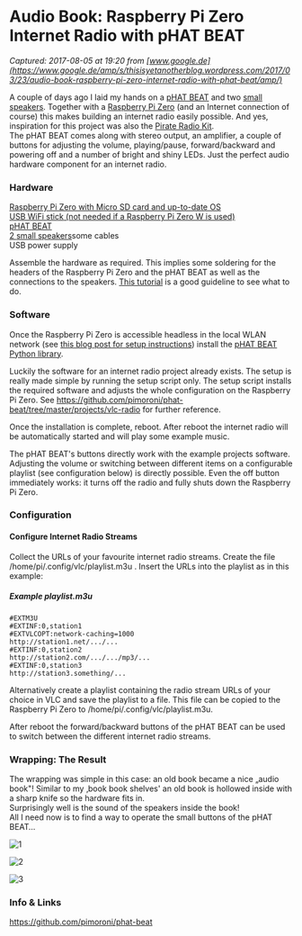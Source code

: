 # Audio Book: Raspberry Pi Zero Internet Radio with pHAT BEAT

_Captured: 2017-08-05 at 19:20 from [www.google.de](https://www.google.de/amp/s/thisisyetanotherblog.wordpress.com/2017/03/23/audio-book-raspberry-pi-zero-internet-radio-with-phat-beat/amp/)_

A couple of days ago I laid my hands on a [pHAT BEAT](https://shop.pimoroni.com/products/phat-beat) and two [small speakers](https://shop.pimoroni.com/products/5w-4-ohm-65mm-full-range-speaker). Together with a [Raspberry Pi Zero](https://shop.pimoroni.com/products/raspberry-pi-zero) (and an Internet connection of course) this makes building an internet radio easily possible. And yes, inspiration for this project was also the [Pirate Radio Kit](https://shop.pimoroni.com/products/pirate-radio-pi-zero-w-project-kit).  
The pHAT BEAT comes along with stereo output, an amplifier, a couple of buttons for adjusting the volume, playing/pause, forward/backward and powering off and a number of bright and shiny LEDs. Just the perfect audio hardware component for an internet radio.

### Hardware

[Raspberry Pi Zero with Micro SD card and up-to-date OS  
](https://shop.pimoroni.com/products/raspberry-pi-zero)[USB WiFi stick](https://www.amazon.com/Edimax-EW-7811Un-150Mbps-Raspberry-Supports/dp/B003MTTJOY/ref=sr_1_4?ie=UTF8&qid=1488748463&sr=8-4&keywords=mini+usb+wifi+adapter)[ (not needed if a Raspberry Pi Zero W is used)  
](https://shop.pimoroni.com/products/raspberry-pi-zero-w)[pHAT BEAT  
2 ](https://shop.pimoroni.com/products/phat-beat)[small speakers](https://shop.pimoroni.com/products/5w-4-ohm-65mm-full-range-speaker)some cables  
USB power supply

Assemble the hardware as required. This implies some soldering for the headers of the Raspberry Pi Zero and the pHAT BEAT as well as the connections to the speakers. [This tutorial](https://learn.pimoroni.com/tutorial/sandyj/assembling-pirate-radio) is a good guideline to see what to do.

### Software

Once the Raspberry Pi Zero is accessible headless in the local WLAN network (see [this blog post for setup instructions](https://thisisyetanotherblog.wordpress.com/2017/03/06/neopixels-strip-on-raspberry-pi-zero/)) install the [pHAT BEAT Python library](https://github.com/pimoroni/phat-beat).

Luckily the software for an internet radio project already exists. The setup is really made simple by running the setup script only. The setup script installs the required software and adjusts the whole configuration on the Raspberry Pi Zero. See <https://github.com/pimoroni/phat-beat/tree/master/projects/vlc-radio> for further reference.

Once the installation is complete, reboot. After reboot the internet radio will be automatically started and will play some example music.

The pHAT BEAT's buttons directly work with the example projects software. Adjusting the volume or switching between different items on a configurable playlist (see configuration below) is directly possible. Even the off button immediately works: it turns off the radio and fully shuts down the Raspberry Pi Zero.

### Configuration

#### Configure Internet Radio Streams

Collect the URLs of your favourite internet radio streams. Create the file /home/pi/.config/vlc/playlist.m3u . Insert the URLs into the playlist as in this example:

##### Example playlist.m3u
    
    
    #EXTM3U
    #EXTINF:0,station1
    #EXTVLCOPT:network-caching=1000
    http://station1.net/.../...
    #EXTINF:0,station2
    http://station2.com/.../.../mp3/...
    #EXTINF:0,station3
    http://station3.something/...

Alternatively create a playlist containing the radio stream URLs of your choice in VLC and save the playlist to a file. This file can be copied to the Raspberry Pi Zero to /home/pi/.config/vlc/playlist.m3u.

After reboot the forward/backward buttons of the pHAT BEAT can be used to switch between the different internet radio streams.

### Wrapping: The Result

The wrapping was simple in this case: an old book became a nice „audio book"! Similar to my ‚book book shelves' an old book is hollowed inside with a sharp knife so the hardware fits in.  
Surprisingly well is the sound of the speakers inside the book!  
All I need now is to find a way to operate the small buttons of the pHAT BEAT…

![1](https://i1.wp.com/thisisyetanotherblog.files.wordpress.com/2017/03/1.jpg?w=319&h=410&crop&ssl=1)

![2](https://i1.wp.com/thisisyetanotherblog.files.wordpress.com/2017/03/2.jpg?w=278&h=410&crop&ssl=1)

![3](https://i0.wp.com/thisisyetanotherblog.files.wordpress.com/2017/03/3.jpg?w=601&h=448&crop&ssl=1)

### Info & Links

<https://github.com/pimoroni/phat-beat>
